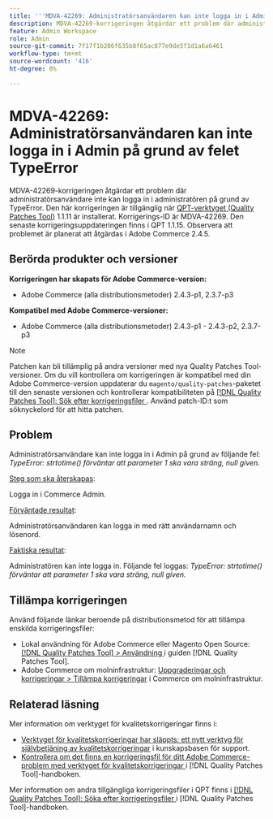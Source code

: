 ```yaml
---
title: '''MDVA-42269: Administratörsanvändaren kan inte logga in i Admin på grund av felet "TypeError"'
description: MDVA-42269-korrigeringen åtgärdar ett problem där administratörsanvändare inte kan logga in i administratören på grund av TypeError. Den här korrigeringen är tillgänglig när [QPT-verktyget (Quality Patches Tool)](https://experienceleague.adobe.com/sv/docs/commerce-knowledge-base/kb/announcements/commerce-announcements/magento-quality-patches-released-new-tool-to-self-serve-quality-patches) 1.1.11 är installerat.  Korrigerings-ID är MDVA-42269.  Den senaste korrigeringsuppdateringen finns i QPT 1.1.15. Observera att problemet är planerat att åtgärdas i Adobe Commerce 2.4.5.
feature: Admin Workspace
role: Admin
source-git-commit: 7f17f1b286f635b8f65ac877e9de5f1d1a6a6461
workflow-type: tm+mt
source-wordcount: '416'
ht-degree: 0%

---
```


# MDVA-42269: Administratörsanvändaren kan inte logga in i Admin på grund av felet TypeError

MDVA-42269-korrigeringen åtgärdar ett problem där administratörsanvändare inte kan logga in i administratören på grund av TypeError. Den här korrigeringen är tillgänglig när [QPT-verktyget (Quality Patches Tool)](https://experienceleague.adobe.com/sv/docs/commerce-knowledge-base/kb/announcements/commerce-announcements/magento-quality-patches-released-new-tool-to-self-serve-quality-patches) 1.1.11 är installerat.  Korrigerings-ID är MDVA-42269.  Den senaste korrigeringsuppdateringen finns i QPT 1.1.15. Observera att problemet är planerat att åtgärdas i Adobe Commerce 2.4.5.

## Berörda produkter och versioner

**Korrigeringen har skapats för Adobe Commerce-version:**

* Adobe Commerce (alla distributionsmetoder) 2.4.3-p1, 2.3.7-p3

**Kompatibel med Adobe Commerce-versioner:**

* Adobe Commerce (alla distributionsmetoder) 2.4.3-p1 - 2.4.3-p2, 2.3.7-p3

>[!NOTE]
>
>Patchen kan bli tillämplig på andra versioner med nya Quality Patches Tool-versioner. Om du vill kontrollera om korrigeringen är kompatibel med din Adobe Commerce-version uppdaterar du `magento/quality-patches`-paketet till den senaste versionen och kontrollerar kompatibiliteten på [[!DNL Quality Patches Tool]: Sök efter korrigeringsfiler ](https://experienceleague.adobe.com/sv/docs/commerce-knowledge-base/kb/announcements/commerce-announcements/magento-quality-patches-released-new-tool-to-self-serve-quality-patches). Använd patch-ID:t som söknyckelord för att hitta patchen.

## Problem

Administratörsanvändare kan inte logga in i Admin på grund av följande fel: *TypeError: strtotime() förväntar att parameter 1 ska vara sträng, null given.*

<u>Steg som ska återskapas</u>:

Logga in i Commerce Admin.

<u>Förväntade resultat</u>:

Administratörsanvändaren kan logga in med rätt användarnamn och lösenord.

<u>Faktiska resultat</u>:

Administratören kan inte logga in. Följande fel loggas: *TypeError: strtotime() förväntar att parameter 1 ska vara sträng, null given.*

## Tillämpa korrigeringen

Använd följande länkar beroende på distributionsmetod för att tillämpa enskilda korrigeringsfiler:

* Lokal användning för Adobe Commerce eller Magento Open Source: [[!DNL Quality Patches Tool] > Användning ](/help/tools/quality-patches-tool/usage.md) i guiden [!DNL Quality Patches Tool].
* Adobe Commerce om molninfrastruktur: [Uppgraderingar och korrigeringar > Tillämpa korrigeringar](https://experienceleague.adobe.com/docs/commerce-cloud-service/user-guide/develop/upgrade/apply-patches.html?lang=sv-SE) i Commerce om molninfrastruktur.

## Relaterad läsning

Mer information om verktyget för kvalitetskorrigeringar finns i:

* [Verktyget för kvalitetskorrigeringar har släppts: ett nytt verktyg för självbetjäning av kvalitetskorrigeringar](https://experienceleague.adobe.com/sv/docs/commerce-knowledge-base/kb/announcements/commerce-announcements/magento-quality-patches-released-new-tool-to-self-serve-quality-patches) i kunskapsbasen för support.
* [Kontrollera om det finns en korrigeringsfil för ditt Adobe Commerce-problem med verktyget för kvalitetskorrigeringar ](/help/tools/quality-patches-tool/patches-available-in-qpt/check-patch-for-magento-issue-with-magento-quality-patches.md) i [!DNL Quality Patches Tool]-handboken.

Mer information om andra tillgängliga korrigeringsfiler i QPT finns i [[!DNL Quality Patches Tool]: Söka efter korrigeringsfiler ](https://experienceleague.adobe.com/tools/commerce-quality-patches/index.html?lang=sv-SE) i [!DNL Quality Patches Tool]-handboken.
